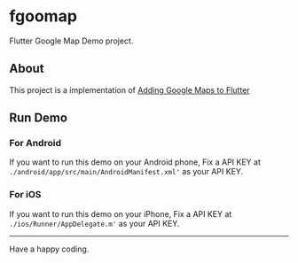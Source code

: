# fgoomap

Flutter Google Map Demo project.

## About

This project is a implementation of [Adding Google Maps to Flutter](https://medium.com/flutter-io/google-maps-and-flutter-cfb330f9a245)

## Run Demo

### For Android

If you want to run this demo on your Android phone, Fix a API KEY at `./android/app/src/main/AndroidManifest.xml'` as your API KEY.

### For iOS

If you want to run this demo on your iPhone, Fix a API KEY at `./ios/Runner/AppDelegate.m'` as your API KEY.

---

Have a happy coding.